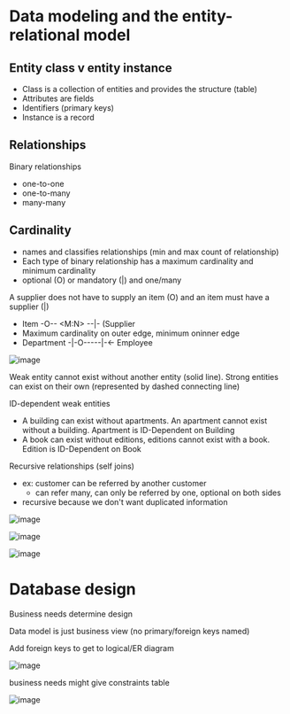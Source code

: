 # Data modeling and the entity-relational model

## Entity class v entity instance
* Class is a collection of entities and provides the structure (table)
* Attributes are fields
* Identifiers (primary keys)
* Instance is a record

## Relationships
Binary relationships
* one-to-one
* one-to-many
* many-many

## Cardinality 

* names and classifies relationships (min and max count of relationship)
* Each type of binary relationship has a maximum cardinality and minimum cardinality
* optional (O) or mandatory (|) and one/many

A supplier does not have to supply an item (O) and an item must have a supplier (|)
* Item -O--  <M:N>  --|- (Supplier
* Maximum cardinality on outer edge, minimum oninner edge
* Department -|-O-----|-<- Employee

![image](https://user-images.githubusercontent.com/8172631/139866533-c1e49082-d3e2-4f10-9751-3b0f71ccc8f0.png)

Weak entity cannot exist without another entity (solid line). Strong entities can exist on their own (represented by dashed connecting line)

ID-dependent weak entities
* A building can exist without apartments. An apartment cannot exist without a building. Apartment is ID-Dependent on Building
* A book can exist without editions, editions cannot exist with a book. Edition is ID-Dependent on Book

Recursive relationships (self joins)
* ex: customer can be referred by another customer
  * can refer many, can only be referred by one, optional on both sides
* recursive because we don't want duplicated information

![image](https://user-images.githubusercontent.com/8172631/139880386-a234b6c9-6b0d-43bc-ba7a-4f5e127823ac.png)

![image](https://user-images.githubusercontent.com/8172631/139881016-a63c7fe1-db53-45d7-b0f5-0b49c2c70504.png)

![image](https://user-images.githubusercontent.com/8172631/139881832-c4036295-2552-499b-b099-09004dca8470.png)

# Database design
Business needs determine design

Data model is just business view (no primary/foreign keys named)

Add foreign keys to get to logical/ER diagram

![image](https://user-images.githubusercontent.com/8172631/139905290-73cc6536-eafe-4c27-b90f-ae8fcc95f3b0.png)


business needs might give constraints table

![image](https://user-images.githubusercontent.com/8172631/139905199-44e4b361-cd55-4962-870c-1f4c538af26b.png)
